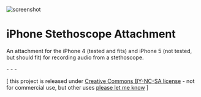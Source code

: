 ![screenshot](https://raw.github.com/jeffThompson/iPhoneStethoscopeAttachment/master/Screenshot.png)

iPhone Stethoscope Attachment
===========================

An attachment for the iPhone 4 (tested and fits) and iPhone 5 (not tested, but should fit) for recording audio from a stethoscope.

\- \- \-

\[ this project is released under [Creative Commons BY-NC-SA license](http://creativecommons.org/licenses/by-nc-sa/3.0/) - not for commercial use, but other uses [please let me know](http://www.jeffreythompson.org) \]


